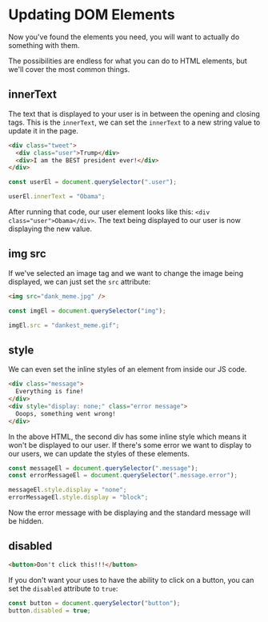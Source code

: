 # Updating DOM Elements

Now you've found the elements you need, you will want to actually do something with them.

The possibilities are endless for what you can do to HTML elements, but we'll cover the most common things.

## innerText

The text that is displayed to your user is in between the opening and closing tags. This is the `innerText`, we can set the `innerText` to a new string value to update it in the page.

```html
<div class="tweet">
  <div class="user">Trump</div>
  <div>I am the BEST president ever!</div>
</div>
```

```javascript
const userEl = document.querySelector(".user");

userEl.innerText = "Obama";
```

After running that code, our user element looks like this: `<div class="user">Obama</div>`. The text being displayed to our user is now displaying the new value.

## img src

If we've selected an image tag and we want to change the image being displayed, we can just set the `src` attribute:

```html
<img src="dank_meme.jpg" />
```

```javascript
const imgEl = document.querySelector("img");

imgEl.src = "dankest_meme.gif";
```

## style

We can even set the inline styles of an element from inside our JS code.

```html
<div class="message">
  Everything is fine!
</div>
<div style="display: none;" class="error message">
  Ooops, something went wrong!
</div>
```

In the above HTML, the second div has some inline style which means it won't be displayed to our user. If there's some error we want to display to our users, we can update the styles of these elements.

```javascript
const messageEl = document.querySelector(".message");
const errorMessageEl = document.querySelector(".message.error");

messageEl.style.display = "none";
errorMessageEl.style.display = "block";
```
 
Now the error message with be displaying and the standard message will be hidden.

## disabled

```html
<button>Don't click this!!!</button>
```

If you don't want your uses to have the ability to click on a button, you can set the `disabled` attribute to `true`:

```javascript
const button = document.querySelector("button");
button.disabled = true;
```
